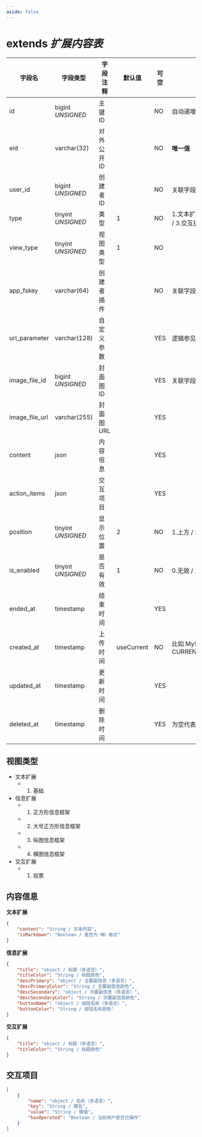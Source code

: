 ```yaml
---
aside: false
---
```


# extends *扩展内容表*

| 字段名 | 字段类型 | 字段注释 | 默认值 | 可空 | 备注 |
| --- | --- | --- | --- | --- | --- |
| id | bigint *UNSIGNED* | 主键 ID | | NO | 自动递增 |
| eid | varchar(32) | 对外公开 ID |  | NO | **唯一值** |
| user_id | bigint *UNSIGNED* | 创建者 ID |  | NO | 关联字段 [users->id](../users/users.md) |
| type | tinyint *UNSIGNED* | 类型 | 1 | NO | 1.文本扩展 / 2.信息扩展 / 3.交互扩展 |
| view_type | tinyint *UNSIGNED* | 视图类型 | 1 | NO |  |
| app_fskey | varchar(64) | 创建者插件 |  | NO | 关联字段 [apps->fskey](../apps/apps.md) |
| url_parameter | varchar(128) | 自定义参数 |  | YES | 逻辑参见[地址拼接说明](../apps/apps.md#地址拼接说明) |
| image_file_id | bigint *UNSIGNED* | 封面图 ID |  | YES | 关联字段 [files->id](../systems/files.md) |
| image_file_url | varchar(255) | 封面图 URL |  | YES |  |
| content | json | 内容信息 |  | YES |  |
| action_items | json | 交互项目 |  | YES |  |
| position | tinyint *UNSIGNED* | 显示位置 | 2 | NO | 1.上方 / 2.下方 |
| is_enabled | tinyint *UNSIGNED* | 是否有效 | 1 | NO | 0.无效 / 1.有效 |
| ended_at | timestamp | 结束时间 |  | YES |  |
| created_at | timestamp | 上传时间 | useCurrent | NO | 比如 MySQL 默认值为 CURRENT_TIMESTAMP |
| updated_at | timestamp | 更新时间 |  | YES |  |
| deleted_at | timestamp | 删除时间 |  | YES | 为空代表没有删除 |

## 视图类型

- 文本扩展
    - 1. 基础
- 信息扩展
    - 1. 正方形信息框架
    - 2. 大号正方形信息框架
    - 3. 纵图信息框架
    - 4. 横图信息框架
- 交互扩展
    - 1. 投票

## 内容信息

**文本扩展**

```json
{
    "content": "String / 文本内容",
    "isMarkdown": "Boolean / 是否为 MD 格式"
}
```

**信息扩展**

```json
{
    "title": "object / 标题（多语言）",
    "titleColor": "String / 标题颜色",
    "descPrimary": "object / 主要副信息（多语言）",
    "descPrimaryColor": "String / 主要副信息颜色",
    "descSecondary": "object / 次要副信息（多语言）",
    "descSecondaryColor": "String / 次要副信息颜色",
    "buttonName": "object / 按钮名称（多语言）",
    "buttonColor": "String / 按钮名称颜色"
}
```

**交互扩展**

```json
{
    "title": "object / 标题（多语言）",
    "titleColor": "String / 标题颜色"
}
```

## 交互项目

```json
[
    {
        "name": "object / 名称（多语言）",
        "key": "String / 键名",
        "value": "String / 键值",
        "hasOperated": "Boolean / 当前用户是否已操作"
    }
]
```
